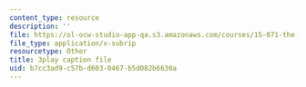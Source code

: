 ```yaml
---
content_type: resource
description: ''
file: https://ol-ocw-studio-app-qa.s3.amazonaws.com/courses/15-071-the-analytics-edge-spring-2017/b7cc3ad9c57bd6030467b5d082b6630a_VDtL2g9Viik.srt
file_type: application/x-subrip
resourcetype: Other
title: 3play caption file
uid: b7cc3ad9-c57b-d603-0467-b5d082b6630a
---
```

